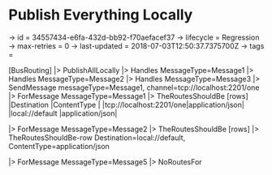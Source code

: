 # Publish Everything Locally

-> id = 34557434-e6fa-432d-bb92-f70aefacef37
-> lifecycle = Regression
-> max-retries = 0
-> last-updated = 2018-07-03T12:50:37.7375700Z
-> tags = 

[BusRouting]
|> PublishAllLocally
|> Handles MessageType=Message1
|> Handles MessageType=Message2
|> Handles MessageType=Message3
|> SendMessage messageType=Message1, channel=tcp://localhost:2201/one
|> ForMessage MessageType=Message1
|> TheRoutesShouldBe
    [rows]
    |Destination             |ContentType     |
    |tcp://localhost:2201/one|application/json|
    |local://default      |application/json|

|> ForMessage MessageType=Message2
|> TheRoutesShouldBe
    [rows]
    |> TheRoutesShouldBe-row Destination=local://default, ContentType=application/json

|> ForMessage MessageType=Message5
|> NoRoutesFor
~~~
